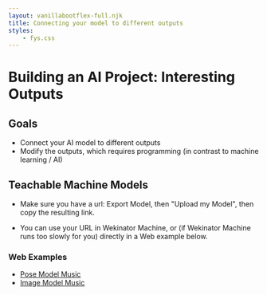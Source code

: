 ```yaml
---
layout: vanillabootflex-full.njk
title: Connecting your model to different outputs
styles:
	- fys.css
---
```


# Building an AI Project: Interesting Outputs

## Goals

- Connect your AI model to different outputs
- Modify the outputs, which requires programming (in contrast to machine learning / AI)



## Teachable Machine Models

- Make sure you have a url: Export Model, then "Upload my Model", then copy the resulting link.

- You can use your URL in Wekinator Machine, or (if Wekinator Machine runs too slowly for you) directly in a Web example below.



### Web Examples

- [Pose Model Music](/tm-pose/)
- [Image Model Music](/tm-image/)